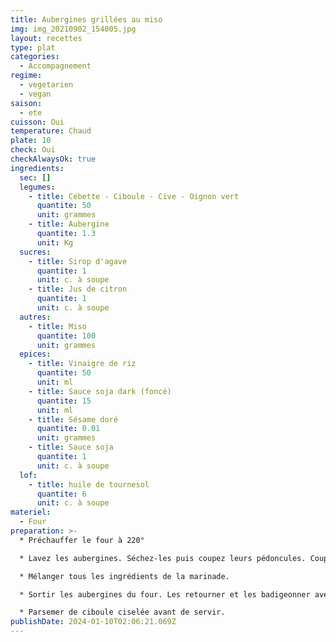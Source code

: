 ```yaml
---
title: Aubergines grillées au miso
img: img_20210902_154005.jpg
layout: recettes
type: plat
categories:
  - Accompagnement
regime:
  - vegetarien
  - vegan
saison:
  - ete
cuisson: Oui
temperature: Chaud
plate: 10
check: Oui
checkAlwaysOk: true
ingredients:
  sec: []
  legumes:
    - title: Cébette - Ciboule - Cive - Oignon vert
      quantite: 50
      unit: grammes
    - title: Aubergine
      quantite: 1.3
      unit: Kg
  sucres:
    - title: Sirop d'agave
      quantite: 1
      unit: c. à soupe
    - title: Jus de citron
      quantite: 1
      unit: c. à soupe
  autres:
    - title: Miso
      quantite: 100
      unit: grammes
  epices:
    - title: Vinaigre de riz
      quantite: 50
      unit: ml
    - title: Sauce soja dark (foncé)
      quantite: 15
      unit: ml
    - title: Sésame doré
      quantite: 0.01
      unit: grammes
    - title: Sauce soja
      quantite: 1
      unit: c. à soupe
  lof:
    - title: huile de tournesol
      quantite: 6
      unit: c. à soupe
materiel:
  - Four
preparation: >-
  * Préchauffer le four à 220°

  * Lavez les aubergines. Séchez-les puis coupez leurs pédoncules. Coupez-les en deux dans la longueur, puis quadrillez leur chair, sans percer la peau. Badigeonnez-les d'un peu d’huile et déposez les côté chair sur une plaque avec sulfu. Faites cuire environ 20 min.

  * Mélanger tous les ingrédients de la marinade.

  * Sortir les aubergines du four. Les retourner et les badigeonner avec la marinade. Saupourdrer de sésame et enfourner de nouveau pour 15-20 min (surveiller la cuisson).

  * Parsemer de ciboule ciselée avant de servir.
publishDate: 2024-01-10T02:06:21.069Z
---
```

